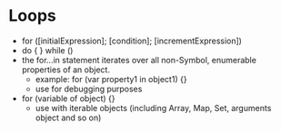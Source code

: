 
# Loops 

- for ([initialExpression]; [condition]; [incrementExpression])
- do { } while ()
- the for...in statement iterates over all non-Symbol, enumerable properties of an object.
    * example: for (var property1 in object1) {}
    * use for debugging purposes
- for (variable of object) {}
    * use with iterable objects (including Array, Map, Set, arguments object and so on)


